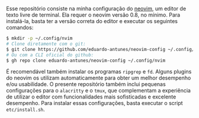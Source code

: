 Esse repositório consiste na minha configuração do [neovim](https://neovim.io/), um editor de texto livre de terminal. Ela requer o neovim
versão 0.8, no mínimo. Para instalá-la, basta ter a versão correta do editor e executar os seguintes comandos:

```sh
$ mkdir -p ~/.config/nvim
# Clone diretamente com o git:
$ git clone https://github.com/eduardo-antunes/neovim-config ~/.config/nvim
# Ou com a CLI oficial do github:
$ gh repo clone eduardo-antunes/neovim-config ~/.config/nvim
```

É recomendável também instalar os programas `ripgrep` e `fd`. Alguns plugins do neovim os utilizam automaticamente para obter um melhor
desempenho e/ou usabilidade. O presente repositório também inclui pequenas configurações para o `alacritty` e o `tmux`, que complementam
a experiência de utilizar o editor com funcionalidades mais sofisticadas e excelente desempenho. Para instalar essas configurações, basta
executar o script `etc/install.sh`.

